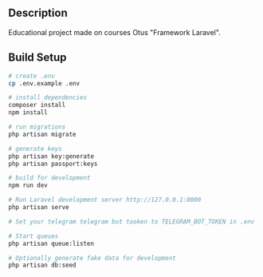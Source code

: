 ## Description
Educational project made on courses Otus "Framework Laravel".

## Build Setup

``` bash
# create .env
cp .env.example .env

# install dependencies
composer install
npm install

# run migrations
php artisan migrate

# generate keys
php artisan key:generate
php artisan passport:keys

# build for development
npm run dev

# Run Laravel development server http://127.0.0.1:8000
php artisan serve

# Set your telegram telegram bot tooken to TELEGRAM_BOT_TOKEN in .env

# Start queues
php artisan queue:listen

# Optionally generate fake data for development
php artisan db:seed
```
